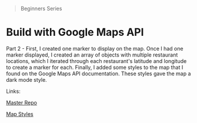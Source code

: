 > Beginners Series

# Build with Google Maps API

Part 2 - First, I created one marker to display on the map. Once I had one marker displayed, I created an array of objects with multiple restaurant locations, which I iterated through each restaurant's latitude and longitude to create a marker for each. Finally, I added some styles to the map that I found on the Google Maps API documentation. These styles gave the map a dark mode style.

Links:

[Master Repo](https://github.com/RafaelDavisH/Building-with-Google-Maps-API/tree/master)

[Map Styles](https://developers.google.com/maps/documentation/javascript/styling)
